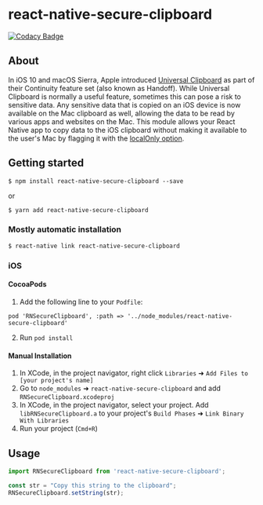 
# react-native-secure-clipboard

[![Codacy Badge](https://api.codacy.com/project/badge/Grade/7440485a6dc6427d99185686c615fcb9)](https://app.codacy.com/app/rajivshah3/react-native-secure-clipboard?utm_source=github.com&utm_medium=referral&utm_content=rajivshah3/react-native-secure-clipboard&utm_campaign=badger)

## About

In iOS 10 and macOS Sierra, Apple introduced [Universal Clipboard](https://support.apple.com/kb/PH25168) as part of their Continuity feature set (also known as Handoff). While Universal Clipboard is normally a useful feature, sometimes this can pose a risk to sensitive data. Any sensitive data that is copied on an iOS device is now available on the Mac clipboard as well, allowing the data to be read by various apps and websites on the Mac. This module allows your React Native app to copy data to the iOS clipboard without making it available to the user's Mac by flagging it with the [localOnly option](https://developer.apple.com/documentation/uikit/uipasteboardoption/1829412-localonly).

## Getting started

`$ npm install react-native-secure-clipboard --save`

or

`$ yarn add react-native-secure-clipboard`

### Mostly automatic installation

`$ react-native link react-native-secure-clipboard`

### iOS

#### CocoaPods
1. Add the following line to your `Podfile`:
```
pod 'RNSecureClipboard', :path => '../node_modules/react-native-secure-clipboard'
```
2. Run `pod install`

#### Manual Installation

1. In XCode, in the project navigator, right click `Libraries` ➜ `Add Files to [your project's name]`
2. Go to `node_modules` ➜ `react-native-secure-clipboard` and add `RNSecureClipboard.xcodeproj`
3. In XCode, in the project navigator, select your project. Add `libRNSecureClipboard.a` to your project's `Build Phases` ➜ `Link Binary With Libraries`
4. Run your project (`Cmd+R`)


## Usage
```javascript
import RNSecureClipboard from 'react-native-secure-clipboard';

const str = "Copy this string to the clipboard";
RNSecureClipboard.setString(str);

```

